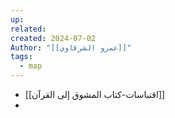 ```yaml
---
up: 
related: 
created: 2024-07-02
Author: "[[عمرو الشرقاوي]]"
tags:
  - map
---
```


- [[اقتباسات-كتاب المشوق إلى القرآن]]
- 